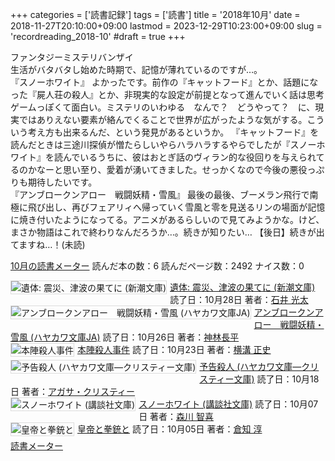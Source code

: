 +++
categories = ['読書記録']
tags = ['読書']
title = '2018年10月'
date = 2018-11-27T20:10:00+09:00
lastmod = 2023-12-29T10:23:00+09:00
slug = 'recordreading_2018-10'
#draft = true
+++

ファンタジーミステリバンザイ
<br>
生活がバタバタし始めた時期で、記憶が薄れているのですが…。
<br>
『スノーホワイト』
よかったです。前作の『キャットフード』とか、話題になった『屍人荘の殺人』とか、非現実的な設定が前提となって進んでいく話は思考ゲームっぽくて面白い。ミステリのいわゆる　なんで？　どうやって？　に、現実ではありえない要素が絡んでくることで世界が広がったような気がする。こういう考え方も出来るんだ、という発見があるというか。
『キャットフード』を読んだときは三途川探偵が憎たらしいやらハラハラするやらでしたが『スノーホワイト』を読んでいるうちに、彼はおとぎ話のヴィラン的な役回りを与えられてるのかなーと思い至り、愛着が湧いてきました。せっかくなので今後の悪役っぷりも期待したいです。
<br>
『アンブロークンアロー　戦闘妖精・雪風』
最後の最後、ブーメラン飛行で南極に飛び出し、再びフェアリィへ帰っていく雪風と零を見送るリンの場面が記憶に焼き付いたようになってる。アニメがあるらしいので見てみようかな。けど、まさか物語はこれで終わりなんだろうか…。続きが知りたい…
【後日】続きが出てますね…！(未読)
<br>

<a href="https://bookmeter.com/users/365033/summary/monthly">10月の読書メーター</a>
読んだ本の数：6
読んだページ数：2492
ナイス数：0

<a href="https://bookmeter.com/books/7963030"><img style="margin: 0 5px 5px 0; border: 1px solid #dcdcdc;" src="https://images-na.ssl-images-amazon.com/images/I/41FVwzFlZpL._SL75_.jpg" alt="遺体: 震災、津波の果てに (新潮文庫)" align="left" /></a><a href="https://bookmeter.com/books/7963030?title=%E9%81%BA%E4%BD%93%3A+%E9%9C%87%E7%81%BD%E3%80%81%E6%B4%A5%E6%B3%A2%E3%81%AE%E6%9E%9C%E3%81%A6%E3%81%AB+%28%E6%96%B0%E6%BD%AE%E6%96%87%E5%BA%AB%29">遺体: 震災、津波の果てに (新潮文庫)</a>
読了日：10月28日 著者：<a href="https://bookmeter.com/search?keyword=%E7%9F%B3%E4%BA%95+%E5%85%89%E5%A4%AA">石井 光太</a><br clear="left" /><a href="https://bookmeter.com/books/2808238"><img style="margin: 0 5px 5px 0; border: 1px solid #dcdcdc;" src="https://images-na.ssl-images-amazon.com/images/I/416l2hzCSWL._SL75_.jpg" alt="アンブロークンアロー　戦闘妖精・雪風 (ハヤカワ文庫JA)" align="left" /></a><a href="https://bookmeter.com/books/2808238?title=%E3%82%A2%E3%83%B3%E3%83%96%E3%83%AD%E3%83%BC%E3%82%AF%E3%83%B3%E3%82%A2%E3%83%AD%E3%83%BC%E3%80%80%E6%88%A6%E9%97%98%E5%A6%96%E7%B2%BE%E3%83%BB%E9%9B%AA%E9%A2%A8+%28%E3%83%8F%E3%83%A4%E3%82%AB%E3%83%AF%E6%96%87%E5%BA%ABJA%29">アンブロークンアロー　戦闘妖精・雪風 (ハヤカワ文庫JA)</a>
読了日：10月26日 著者：<a href="https://bookmeter.com/search?keyword=%E7%A5%9E%E6%9E%97%E9%95%B7%E5%B9%B3">神林長平</a><br clear="left" /><a href="https://bookmeter.com/books/9655369"><img style="margin: 0 5px 5px 0; border: 1px solid #dcdcdc;" src="https://img.bookmeter.com/book_image/SL75/99/1426048369914291.jpg" alt="本陣殺人事件" align="left" /></a><a href="https://bookmeter.com/books/9655369?title=%E6%9C%AC%E9%99%A3%E6%AE%BA%E4%BA%BA%E4%BA%8B%E4%BB%B6">本陣殺人事件</a>
読了日：10月23日 著者：<a href="https://bookmeter.com/search?keyword=%E6%A8%AA%E6%BA%9D+%E6%AD%A3%E5%8F%B2">横溝 正史</a><br clear="left" /><a href="https://bookmeter.com/books/547237"><img style="margin: 0 5px 5px 0; border: 1px solid #dcdcdc;" src="https://images-na.ssl-images-amazon.com/images/I/51QM0W6QJWL._SL75_.jpg" alt="予告殺人 (ハヤカワ文庫―クリスティー文庫)" align="left" /></a><a href="https://bookmeter.com/books/547237?title=%E4%BA%88%E5%91%8A%E6%AE%BA%E4%BA%BA+%28%E3%83%8F%E3%83%A4%E3%82%AB%E3%83%AF%E6%96%87%E5%BA%AB%E2%80%95%E3%82%AF%E3%83%AA%E3%82%B9%E3%83%86%E3%82%A3%E3%83%BC%E6%96%87%E5%BA%AB%29">予告殺人 (ハヤカワ文庫―クリスティー文庫)</a>
読了日：10月18日 著者：<a href="https://bookmeter.com/search?keyword=%E3%82%A2%E3%82%AC%E3%82%B5%E3%83%BB%E3%82%AF%E3%83%AA%E3%82%B9%E3%83%86%E3%82%A3%E3%83%BC">アガサ・クリスティー</a><br clear="left" /><a href="https://bookmeter.com/books/8343874"><img style="margin: 0 5px 5px 0; border: 1px solid #dcdcdc;" src="https://images-na.ssl-images-amazon.com/images/I/51YRir8zmdL._SL75_.jpg" alt="スノーホワイト (講談社文庫)" align="left" /></a><a href="https://bookmeter.com/books/8343874?title=%E3%82%B9%E3%83%8E%E3%83%BC%E3%83%9B%E3%83%AF%E3%82%A4%E3%83%88+%28%E8%AC%9B%E8%AB%87%E7%A4%BE%E6%96%87%E5%BA%AB%29">スノーホワイト (講談社文庫)</a>
読了日：10月07日 著者：<a href="https://bookmeter.com/search?keyword=%E6%A3%AE%E5%B7%9D+%E6%99%BA%E5%96%9C">森川 智喜</a><br clear="left" /><a href="https://bookmeter.com/books/12368746"><img style="margin: 0 5px 5px 0; border: 1px solid #dcdcdc;" src="https://images-na.ssl-images-amazon.com/images/I/511b9dM%2B56L._SL75_.jpg" alt="皇帝と拳銃と" align="left" /></a><a href="https://bookmeter.com/books/12368746?title=%E7%9A%87%E5%B8%9D%E3%81%A8%E6%8B%B3%E9%8A%83%E3%81%A8">皇帝と拳銃と</a>
読了日：10月05日 著者：<a href="https://bookmeter.com/search?keyword=%E5%80%89%E7%9F%A5+%E6%B7%B3">倉知 淳</a><br clear="left" /><a href="https://bookmeter.com/">読書メーター</a>
